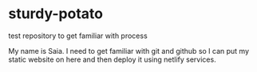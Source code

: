 # sturdy-potato
test repository to get familiar with process

My name is Saia. I need to get familiar with git and github so I can put my static website on here and then deploy it using netlify services.
